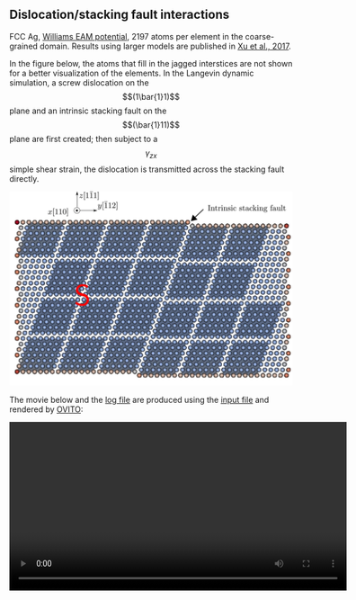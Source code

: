 ## Dislocation/stacking fault interactions

FCC Ag, [Williams EAM potential](http://dx.doi.org/10.1088/0965-0393/14/5/002), 2197 atoms per element in the coarse-grained domain. Results using larger models are published in [Xu et al., 2017](http://dx.doi.org/10.3390/cryst7050120).

In the figure below, the atoms that fill in the jagged interstices are not shown for a better visualization of the elements. In the Langevin dynamic simulation, a screw dislocation on the $$(1\bar{1}1)$$ plane and an intrinsic stacking fault on the $$(\bar{1}11)$$ plane are first created; then subject to a $$\gamma_{zx}$$ simple shear strain, the dislocation is transmitted across the stacking fault directly.

![dislocation-sf](dislocation-sf.jpg)

The movie below and the <a href="dislocation-sf.log" target="_blank">log file</a> are produced using the <a href="dislocation-sf.in" target="_blank">input file</a> and rendered by [OVITO](../../chapter6/ovito.md):

<video width="600" controls>
  <source src="dislocation-sf.mp4" type="video/mp4">
</video>